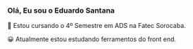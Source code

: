 ### Olá, Eu sou o Eduardo Santana


📖 Estou cursando o 4º Semestre em ADS na Fatec Sorocaba.

😀 Atualmente estou estudando ferramentos do front end.
